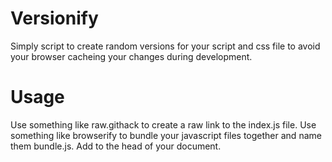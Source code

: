 # Versionify
Simply script to create random versions for your script and css file to avoid your browser cacheing your changes during development.

# Usage
Use something like raw.githack to create a raw link to the index.js file. 
Use something like browserify to bundle your javascript files together and name them bundle.js.
Add <script type="text/javascript" src="https://raw.githack.com/nickgraffis/versionify/master/index.js"></script> to the head of your document.
